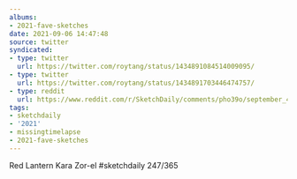 ```yaml
---
albums:
- 2021-fave-sketches
date: 2021-09-06 14:47:48
source: twitter
syndicated:
- type: twitter
  url: https://twitter.com/roytang/status/1434891084514009095/
- type: twitter
  url: https://twitter.com/roytang/status/1434891703446474757/
- type: reddit
  url: https://www.reddit.com/r/SketchDaily/comments/pho39o/september_4th_double_rainbow/hbtbhld/
tags:
- sketchdaily
- '2021'
- missingtimelapse
- 2021-fave-sketches
---
```


Red Lantern Kara Zor-el #sketchdaily 247/365 

<!-- 
[22:50] I like how this turned out, so here’s the timelapse 

{{< video width="320" height="320" src="https://video.twimg.com/ext_tw_video/1434891568155037698/pu/vid/720x720/V-VfK-RyA-43z36u.mp4?tag=12" >}}
-->